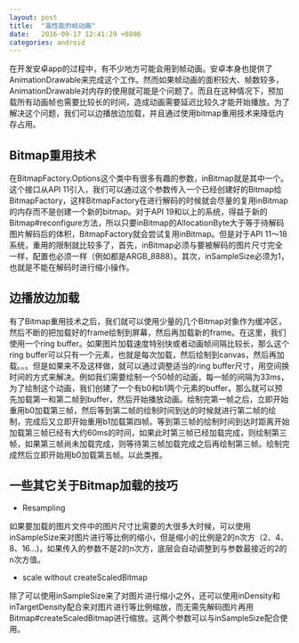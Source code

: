 ```yaml
---
layout: post
title:  "高性能的帧动画"
date:   2016-09-17 12:41:29 +0800
categories: android
---
```



在开发安卓app的过程中，有不少地方可能会用到帧动画。安卓本身也提供了AnimationDrawable来完成这个工作。然而如果帧动画的面积较大、帧数较多，AnimationDrawable对内存的使用就可能是个问题了。而且在这种情况下，预加载所有动画帧也需要比较长的时间，造成动画需要延迟比较久才能开始播放。为了解决这个问题，我们可以边播放边加载，并且通过使用bitmap重用技术来降低内存占用。



## Bitmap重用技术

在BitmapFactory.Options这个类中有很多有趣的参数，inBitmap就是其中一个。这个接口从API 11引入，我们可以通过这个参数传入一个已经创建好的Bitmap给BitmapFactory，这样BitmapFactory在进行解码的时候就会尽量的复用inBitmap的内存而不是创建一个新的bitmap。对于API 19和以上的系统，得益于新的Bitmap#reconfigure方法，所以只要inBitmap的AllocationByte大于等于待解码图片解码后的体积，BitmapFactory就会尝试复用inBitmap。但是对于API 11～18系统，重用的限制就比较多了，首先，inBitmap必须与要被解码的图片尺寸完全一样，配置也必须一样（例如都是ARGB_8888）。其次，inSampleSize必须为1，也就是不能在解码时进行缩小操作。


## 边播放边加载

有了Bitmap重用技术之后，我们就可以使用少量的几个Bitmap对象作为缓冲区，然后不断的把加载好的frame绘制到屏幕，然后再加载新的frame。在这里，我们使用一个ring buffer。如果图片加载速度特别快或者动画帧间隔比较长，那么这个ring buffer可以只有一个元素，也就是每次加载，然后绘制到canvas，然后再加载。。。但是如果来不及这样做，就可以通过调整适当的ring buffer尺寸，用空间换时间的方式来解决。例如我们需要绘制一个50帧的动画，每一帧的间隔为33ms，为了绘制这个动画，我们创建了一个有b0和b1两个元素的buffer。那么就可以预先加载第一和第二帧到buffer，然后开始播放动画。绘制完第一帧之后，立即开始重用b0加载第三帧，然后等到第二帧的绘制时间到达的时候就进行第二帧的绘制，完成后又立即开始重用b1加载第四帧。等到第三帧的绘制时间到达时距离开始加载第三帧已经有大约60ms的时间，如果此时第三帧已经加载完成，则绘制第三帧，如果第三帧尚未加载完成，则等待第三帧加载完成之后再绘制第三帧。绘制完成然后立即开始用b0加载第五帧。以此类推。


## 一些其它关于Bitmap加载的技巧

* Resampling

如果要加载的图片文件中的图片尺寸比需要的大很多大时候，可以使用inSampleSize来对图片进行等比例的缩小，但是缩小的比例是2的n次方（2、4、8、16...)，如果传入的参数不是2的n次方，底层会自动调整到与参数最接近的2的n次方值。

* scale without createScaledBitmap

除了可以使用inSampleSize来了对图片进行缩小之外，还可以使用inDensity和inTargetDensity配合来对图片进行等比例缩放，而无需先解码图片再用Bitmap#createScaledBitmap进行缩放。这两个参数可以与inSampleSize配合使用。